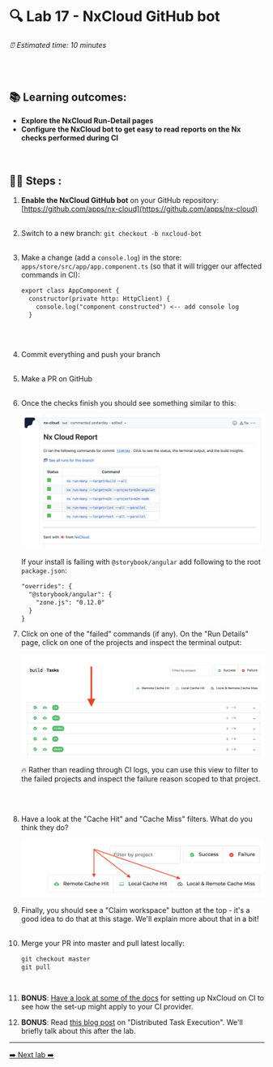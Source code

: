 # 🔍 Lab 17 - NxCloud GitHub bot

###### ⏰ Estimated time: 10 minutes
<br />

## 📚 Learning outcomes:

- **Explore the NxCloud Run-Detail pages**
- **Configure the NxCloud bot to get easy to read reports on the Nx checks performed during CI**
<br /><br /><br />

## 🏋️‍♀️ Steps :

1. **Enable the NxCloud GitHub bot** on your GitHub repository: [https://github.com/apps/nx-cloud](https://github.com/apps/nx-cloud)
   <br /> <br />
2. Switch to a new branch: `git checkout -b nxcloud-bot`
   <br /> <br />

3. Make a change (add a `console.log`) in the store: `apps/store/src/app/app.component.ts` (so that it will trigger our affected commands in CI):

    ```
    export class AppComponent {
      constructor(private http: HttpClient) {
        console.log("component constructed") <-- add console log
      }
    ```

   <br /> <br />

4. Commit everything and push your branch
   <br /> <br />
5. Make a PR on GitHub
   <br /> <br />
6. Once the checks finish you should see something similar to this:

    ![NxCloud Bot](./nx_cloud_bot.png)
    <br />

   If your install is failing with `@storybook/angular` add following to the root `package.json`:

   ```
   "overrides": {
     "@storybook/angular": {
       "zone.js": "0.12.0"
     }
   }
   ```
    
7. Click on one of the "failed" commands (if any). On the "Run Details" page, click on one of the projects and inspect the terminal output:

    ![Nx Cloud project](./nx-cloud-projects.png)
    
    🔥 Rather than reading through CI logs, you can use this view to filter to the failed projects and inspect the failure reason scoped to that project.

    <br /> <br />
    
8. Have a look at the "Cache Hit" and "Cache Miss" filters. What do you think they do?

    ![Cache hit/miss](./cache_hit_miss.png)
    <br />
    
9. Finally, you should see a "Claim workspace" button at the top - it's a good idea to do that at this stage. We'll explain more about that in a bit!
   <br /> <br />

10. Merge your PR into master and pull latest locally:

    ```
    git checkout master
    git pull
    ```
    <br />

11. **BONUS**: [Have a look at some of the docs](https://nx.dev/nx-cloud/set-up/set-up-dte#ci/cd-examples) for setting up NxCloud on CI to see how the set-up might apply to your CI provider.
12. **BONUS**: Read [this blog post](https://nx.dev/concepts/dte) on "Distributed Task Execution". We'll briefly talk about this after the lab.

---

[➡️ Next lab ➡️](../lab18/LAB.md)
